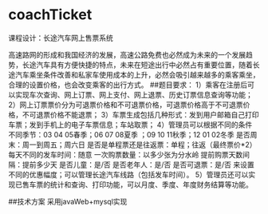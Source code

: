 # coachTicket
课程设计：长途汽车网上售票系统

高速路网的形成和我国经济的发展，高速公路免费也必然成为未来的一个发展趋势，长途汽车具有方便快捷的特点，未来在短途出行中必然占有重要位置，随着长途汽车乘坐条件改善和私家车使用成本的上升，必然会吸引越来越多的乘客乘坐，合理的设置价格，也会改变乘客的出行方式。
##题目要求：
1）乘客在注册后可以实现车次查询、网上订票、网上支付、网上退票、历史订票信息查询等功能；
2）网上订票票价分为可退票价格和不可退票价格，可退票价格高于不可退票价格，不可退票价格不能退票；
3）车票生成包括几种形式：发到用户邮箱自己打印车票；发到手机上的电子车票信息；车站取票；
4）管理员可以根据不同的条件
不同季节：03 04 05春季；06 07 08夏季 ；09 10 11秋季；12 01 02冬季
是否周末：周一到周五；周六日
是否是单程票还是往返票：单程；往返（最终票价*2）
每天不同的发车时间：随意
一次购票数量：以多少张为分水岭
提前购票天数间隔：提前多少天
是否儿童：是/否
是否老年人：是/否
是否可退票：是/否
来设置不同的优惠幅度；可以管理长途汽车线路（包括发车时间）。
5）管理员还可以实现已售车票的统计和查询、打印功能，可以月度、季度、年度财务结算等功能。

##技术方案
采用javaWeb+mysql实现

